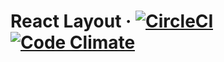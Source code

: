 # React Layout &middot; [![CircleCI](https://img.shields.io/circleci/project/github/gregchamberlain/react-layout.svg)](https://circleci.com/gh/gregchamberlain/react-layout) [![Code Climate](https://img.shields.io/codeclimate/coverage/github/gregchamberlain/react-layout.svg)](https://codeclimate.com/github/gregchamberlain/react-layout/test_coverage)